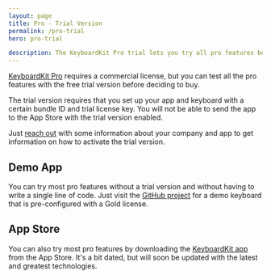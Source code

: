 ```yaml
---
layout: page
title: Pro - Trial Version
permalink: /pro-trial
hero: pro-trial

description: The KeyboardKit Pro trial lets you try all pro features before purchasing.
---
```


[KeyboardKit Pro](/pro) requires a commercial license, but you can test all the pro features with the free trial version before deciding to buy.

The trial version requires that you set up your app and keyboard with a certain bundle ID and trial license key. You will not be able to send the app to the App Store with the trial version enabled.

Just [reach out](mailto:{{site.email}}?subject=KeyboardKit%20Pro%20Trial%20Version) with some information about your company and app to get information on how to activate the trial version.


## Demo App

You can try most pro features without a trial version and without having to write a single line of code. Just visit the [GitHub project]({{site.github_url_pro}}) for a demo keyboard that is pre-configured with a Gold license.


## App Store

You can also try most pro features by downloading the [KeyboardKit app]({{site.appstore_url}}) from the App Store. It's a bit dated, but will soon be updated with the latest and greatest technologies.